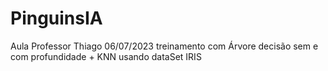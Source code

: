 # PinguinsIA
Aula Professor Thiago 06/07/2023 treinamento com Árvore decisão sem e com profundidade + KNN usando dataSet IRIS
